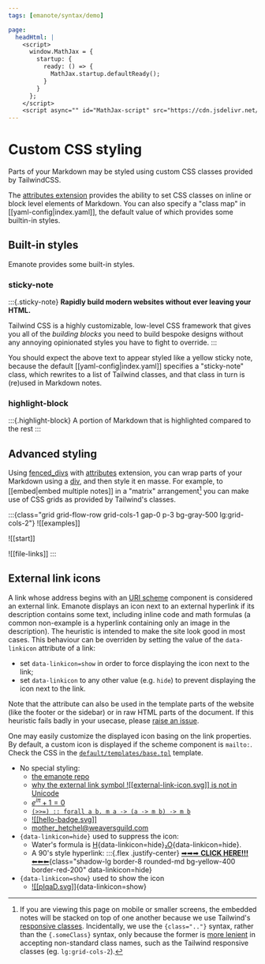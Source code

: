 ```yaml
---
tags: [emanote/syntax/demo]

page:
  headHtml: |
    <script>
      window.MathJax = {
        startup: {
          ready: () => {
            MathJax.startup.defaultReady();
          }
        }
      };
    </script>
    <script async="" id="MathJax-script" src="https://cdn.jsdelivr.net/npm/mathjax@3/es5/tex-mml-chtml.js"></script>
---
```


# Custom CSS styling

Parts of your Markdown may be styled using custom CSS classes provided by TailwindCSS.

The [attributes extension](https://github.com/jgm/commonmark-hs/blob/master/commonmark-extensions/test/attributes.md) provides the ability to set CSS classes on inline or block level elements of Markdown. You can also specify a "class map" in [[yaml-config|index.yaml]], the default value of which provides some builtin-in styles.

## Built-in styles

Emanote provides some built-in styles.

### sticky-note

:::{.sticky-note}
**Rapidly build modern websites without ever leaving your HTML.**

Tailwind CSS is a highly customizable, low-level CSS framework that gives you
all of the *building blocks* you need to build bespoke designs without any
annoying opinionated styles you have to fight to override.
:::

You should expect the above text to appear styled like a yellow sticky note, because the default [[yaml-config|index.yaml]] specifies a "sticky-note" class, which rewrites to a list of Tailwind classes, and that class in turn is (re)used in Markdown notes.

### highlight-block

:::{.highlight-block}
A portion of Markdown that is highlighted compared to the rest
:::

## Advanced styling

Using [fenced_divs](https://github.com/jgm/commonmark-hs/blob/master/commonmark-extensions/test/fenced_divs.md) with [attributes](https://github.com/jgm/commonmark-hs/blob/master/commonmark-extensions/test/attributes.md) extension, you can wrap parts of your Markdown using a [div], and then style it en masse. For example, to [[embed|embed multiple notes]] in a "matrix" arrangement[^mob] you can make use of CSS grids as provided by Tailwind's classes.

[div]: https://developer.mozilla.org/en-US/docs/Web/HTML/Element/div

:::{class="grid grid-flow-row grid-cols-1 gap-0 p-3 bg-gray-500 lg:grid-cols-2"}
![[examples]]

![[start]]

![[file-links]]
:::


[^mob]: If you are viewing this page on mobile or smaller screens, the embedded notes will be stacked on top of one another because we use Tailwind's [responsive classes](https://tailwindcss.com/docs/responsive-design). Incidentally, we use the `{class=".."}` syntax, rather than the `{.someClass}` syntax, only because the former is [more lenient](https://github.com/jgm/commonmark-hs/issues/76) in accepting non-standard class names, such as the Tailwind responsive classes (eg. `lg:grid-cols-2`).

## External link icons

A link whose address begins with an [URI scheme](https://en.wikipedia.org/wiki/Uniform_Resource_Identifier#Syntax) component is considered an external link. Emanote displays an icon next to an external hyperlink if its description contains some text, including inline code and math formulas (a common non-example is a hyperlink containing only an image in the description). The heuristic is intended to make the site look good in most cases. This behaviour can be overriden by setting the value of the `data-linkicon` attribute of a link:
  * set `data-linkicon=show` in order to force displaying the icon next to the link;
  * set `data-linkicon` to any other value (e.g. `hide`) to prevent displaying the icon next to the link.

Note that the attribute can also be used in the template parts of the website (like the footer or the sidebar) or in raw HTML parts of the document. If this heuristic fails badly in your usecase, please [raise an issue](https://github.com/EmaApps/emanote/issues).

One may easily customize the displayed icon basing on the link properties. By default, a custom icon is displayed if the scheme component is `mailto:`. Check the CSS in the [`default/templates/base.tpl`](https://github.com/EmaApps/emanote/blob/master/default/templates/base.tpl) template.

* No special styling:
  * [the emanote repo](https://github.com/EmaApps/emanote)
  * [why the external link symbol ![[external-link-icon.svg]] is not in Unicode](https://www.unicode.org/alloc/nonapprovals.html)
  * [$e^{i \pi} + 1 = 0$](https://en.wikipedia.org/wiki/Euler%27s_identity)
  * [`(>>=) :: forall a b. m a -> (a -> m b) -> m b`](https://hackage.haskell.org/package/base/docs/Prelude.html#v:-62--62--61-)
  * [![[hello-badge.svg]]](https://emanote.srid.ca)
  * mother_hetchel@weaversguild.com
* `{data-linkicon=hide}` used to suppress the icon:
  * Water's formula is [H](https://en.wikipedia.org/wiki/Hydrogen){data-linkicon=hide}₂[O](https://en.wikipedia.org/wiki/Oxygen){data-linkicon=hide}.
  * A 90's style hyperlink:
    :::{.flex .justify-center}
    [➡➡➡ **CLICK HERE!!!** ⬅⬅⬅](https://emanote.srid.ca){class="shadow-lg border-8 rounded-md bg-yellow-400 border-red-200" data-linkicon=hide}
* `{data-linkicon=show}` used to show the icon
  * [![[pIqaD.svg]]](https://en.wikipedia.org/wiki/Klingon_scripts){data-linkicon=show}
